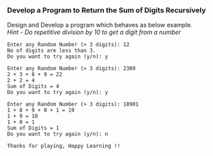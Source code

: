 ### Develop a Program to Return the Sum of Digits Recursively  

Design and Develop a program which behaves as below example.  
*Hint - Do repetitive division by 10 to get a digit from a number*

```
Enter any Random Number (> 3 digits): 12
No of digits are less than 3.
Do you want to try again (y/n): y

Enter any Random Number (> 3 digits): 2389
2 + 3 + 8 + 9 = 22
2 + 2 = 4
Sum of Digits = 4
Do you want to try again (y/n): y

Enter any Random Number (> 3 digits): 18901
1 + 8 + 9 + 0 + 1 = 19
1 + 9 = 10
1 + 0 = 1
Sum of Digits = 1
Do you want to try again (y/n): n

Thanks for playing, Happy Learning !!
```

